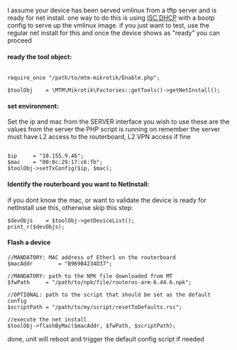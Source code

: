
I assume your device has been served vmlinux from a tftp server and is ready for net install.
one way to do this is using <a href="./Examples/ISC-DHCP/dhcpd.conf">ISC DHCP</a> with a bootp config to serve up the vmlinux image.
if you just want to test, use the regular net install for this and once the device shows as "ready" you can proceed

#### ready the tool object:

```

require_once "/path/to/mtm-mikrotik/Enable.php";

$toolObj	= \MTM\Mikrotik\Factories::getTools()->getNetInstall();

```

#### set environment:

Set the ip and mac from the SERVER interface you wish to use
these are the values from the server the PHP script is running on
remember the server must have L2 access to the routerboard, L2 VPN access if fine

```

$ip		= "10.155.9.46";
$mac	= "00:0c:29:17:c6:fb";
$toolObj->setTxConfig($ip, $mac);

```

#### Identify the routerboard you want to NetInstall:

if you dont know the mac, or want to validate the device is ready for netInstall use this, otherwise skip this step:

```
$devObjs	= $toolObj->getDeviceList();
print_r($devObjs);
```

#### Flash a device

```
//MANDATORY: MAC address of Ether1 on the routerboard
$macAddr		= "B969B4234D37";

//MANDATORY: path to the NPK file downloaded from MT
$fwPath		= "/path/to/npk/file/routeros-arm-6.44.6.npk";

//OPTIONAL: path to the script that should be set as the default config
$scriptPath	= "/path/to/my/script/resetToDefaults.rsc";
	
//execute the net install
$toolObj->flashByMac($macAddr, $fwPath, $scriptPath);
```

done, unit will reboot and trigger the default config script if needed

